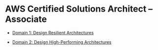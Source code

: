 # AWS Certified Solutions Architect – Associate

* [Domain 1: Design Resilient Architectures](1)

* [Domain 2: Design High-Performing Architectures](2)
